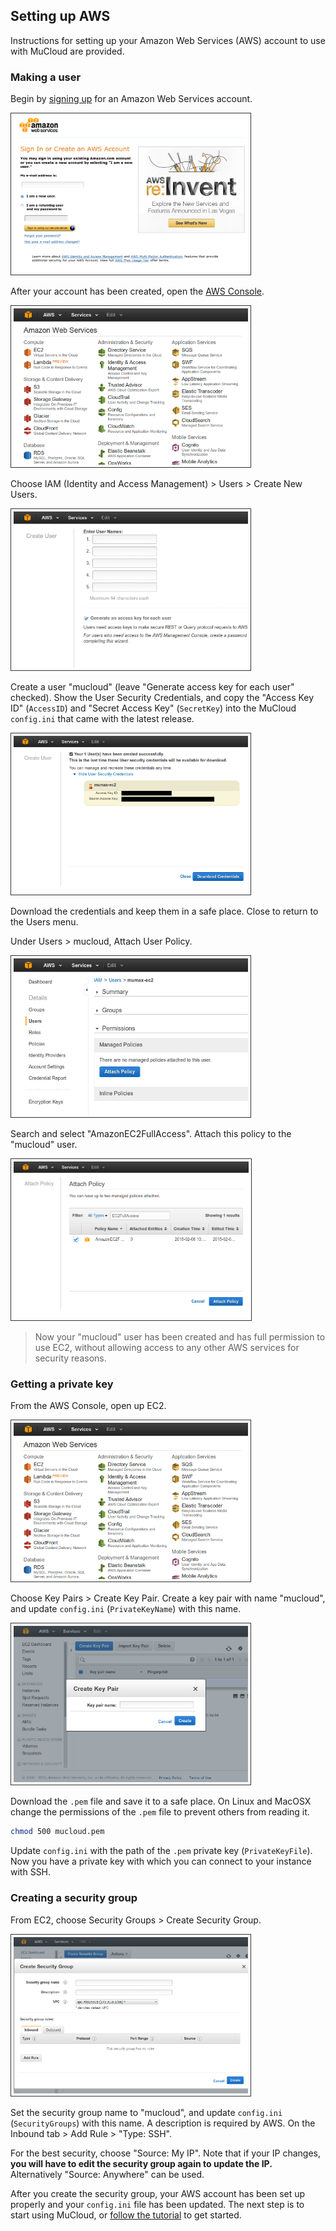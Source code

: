 ## Setting up AWS ##

Instructions for setting up your Amazon Web Services (AWS) account to use with MuCloud are provided.

### Making a user ###

Begin by [signing up](https://console.aws.amazon.com/console/home) for an Amazon Web Services account.

<img src="aws_1.png" height="250" style="border: solid 1px #333333; padding: 4px;" />

After your account has been created, open the [AWS Console](https://console.aws.amazon.com/console/).

<img src="aws_2.png" height="250" style="border: solid 1px #333333; padding: 4px;" />

Choose IAM (Identity and Access Management) > Users > Create New Users.

<img src="aws_3.png" height="250" style="border: solid 1px #333333; padding: 4px;" />

Create a user "mucloud" (leave "Generate access key for each user" checked). Show the User Security Credentials, and copy the "Access Key ID" (`AccessID`) and "Secret Access Key" (`SecretKey`) into the MuCloud `config.ini` that came with the latest release. 

<img src="aws_4.png" height="250" style="border: solid 1px #333333; padding: 4px;" />

Download the credentials and keep them in a safe place. Close to return to the Users menu.

Under Users > mucloud, Attach User Policy.

<img src="aws_5.png" height="250" style="border: solid 1px #333333; padding: 4px;" />

Search and select "AmazonEC2FullAccess". Attach this policy to the "mucloud" user.

<img src="aws_6.png" height="250" style="border: solid 1px #333333; padding: 4px;" />

> Now your "mucloud" user has been created and has full permission to use EC2, without allowing access to any other AWS services for security reasons.

### Getting a private key ###

From the AWS Console, open up EC2.

<img src="aws_2.png" height="250" style="border: solid 1px #333333; padding: 4px;" />

Choose Key Pairs > Create Key Pair. Create a key pair with name "mucloud", and update `config.ini` (`PrivateKeyName`) with this name.

<img src="aws_7.png" height="250" style="border: solid 1px #333333; padding: 4px;" />

Download the `.pem` file and save it to a safe place. On Linux and MacOSX change the permissions of the `.pem` file to prevent others from reading it.

```bash
chmod 500 mucloud.pem
```

Update `config.ini` with the path of the `.pem` private key (`PrivateKeyFile`). Now you have a private key with which you can connect to your instance with SSH.

### Creating a security group ###

From EC2, choose Security Groups > Create Security Group.

<img src="aws_8.png" height="250" style="border: solid 1px #333333; padding: 4px;" />

Set the security group name to "mucloud", and update `config.ini` (`SecurityGroups`) with this name. A description is required by AWS. On the Inbound tab > Add Rule > "Type: SSH".

For the best security, choose "Source: My IP". Note that if your IP changes, **you will have to edit the security group again to update the IP.** Alternatively "Source: Anywhere" can be used.

After you create the security group, your AWS account has been set up properly and your `config.ini` file has been updated. The next step is to start using MuCloud, or [follow the tutorial](tutorial.md) to get started.
